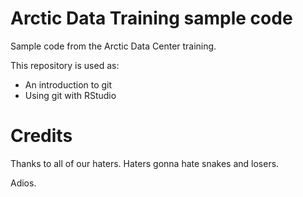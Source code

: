 # Arctic Data Training sample code
Sample code from the Arctic Data Center training.

This repository is used as:

* An introduction to git
* Using git with RStudio

# Credits  

Thanks to all of our haters.  Haters gonna hate snakes and losers.

Adios.